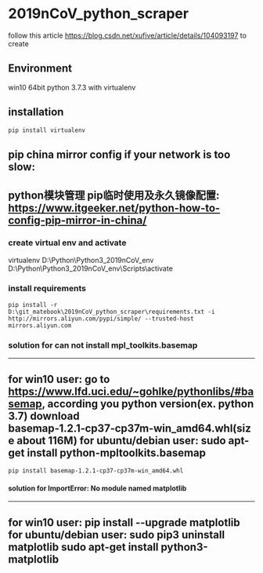 # 2019nCoV_python_scraper
follow this article https://blog.csdn.net/xufive/article/details/104093197 to create

## Environment
win10 64bit
python 3.7.3 with virtualenv

## installation
```python
pip install virtualenv
```

pip china mirror config if your network is too slow:
---
python模块管理 pip临时使用及永久镜像配置: https://www.itgeeker.net/python-how-to-config-pip-mirror-in-china/
---

### create virtual env and activate
virtualenv D:\Python\Python3_2019nCoV_env
D:\Python\Python3_2019nCoV_env\Scripts\activate

### install requirements
```
pip install -r D:\git_matebook\2019nCoV_python_scraper\requirements.txt -i http://mirrors.aliyun.com/pypi/simple/ --trusted-host mirrors.aliyun.com
```

### solution for can not install mpl_toolkits.basemap
---
for win10 user: go to https://www.lfd.uci.edu/~gohlke/pythonlibs/#basemap, according you python version(ex. python 3.7) download basemap‑1.2.1‑cp37‑cp37m‑win_amd64.whl(size about 116M)
for ubuntu/debian user: sudo apt-get install python-mpltoolkits.basemap
---
```
pip install basemap‑1.2.1‑cp37‑cp37m‑win_amd64.whl
```

#### solution for ImportError: No module named matplotlib
---
for win10 user: pip install --upgrade matplotlib
for ubuntu/debian user: 
    sudo pip3 uninstall matplotlib
    sudo apt-get install python3-matplotlib
---



